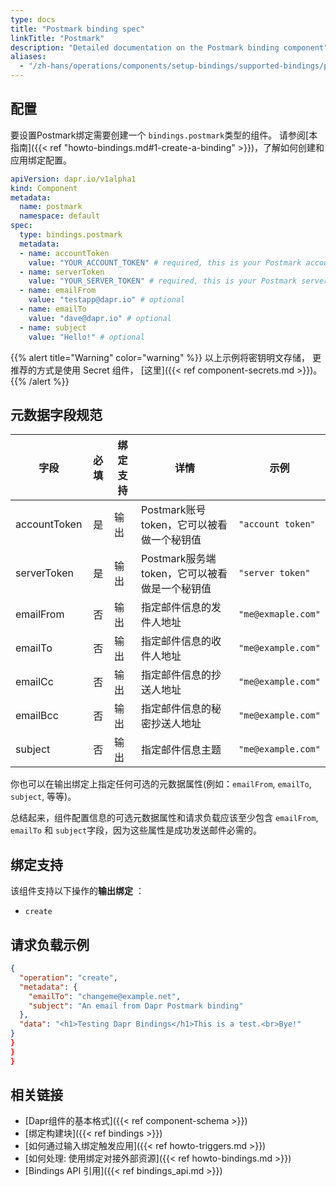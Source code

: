 ```yaml
---
type: docs
title: "Postmark binding spec"
linkTitle: "Postmark"
description: "Detailed documentation on the Postmark binding component"
aliases:
  - "/zh-hans/operations/components/setup-bindings/supported-bindings/postmark/"
---
```


## 配置

要设置Postmark绑定需要创建一个 `bindings.postmark`类型的组件。 请参阅[本指南]({{< ref "howto-bindings.md#1-create-a-binding" >}})，了解如何创建和应用绑定配置。


```yaml
apiVersion: dapr.io/v1alpha1
kind: Component
metadata:
  name: postmark
  namespace: default
spec:
  type: bindings.postmark
  metadata:
  - name: accountToken
    value: "YOUR_ACCOUNT_TOKEN" # required, this is your Postmark account token
  - name: serverToken
    value: "YOUR_SERVER_TOKEN" # required, this is your Postmark server token
  - name: emailFrom
    value: "testapp@dapr.io" # optional
  - name: emailTo
    value: "dave@dapr.io" # optional
  - name: subject
    value: "Hello!" # optional
```
{{% alert title="Warning" color="warning" %}}
以上示例将密钥明文存储， 更推荐的方式是使用 Secret 组件， [这里]({{< ref component-secrets.md >}})。
{{% /alert %}}

## 元数据字段规范

| 字段           | 必填 | 绑定支持 | 详情                            | 示例                 |
| ------------ |:--:| ---- | ----------------------------- | ------------------ |
| accountToken | 是  | 输出   | Postmark账号token，它可以被看做一个秘钥值   | `"account token"`  |
| serverToken  | 是  | 输出   | Postmark服务端token，它可以被看做是一个秘钥值 | `"server token"`   |
| emailFrom    | 否  | 输出   | 指定邮件信息的发件人地址                  | `"me@exmaple.com"` |
| emailTo      | 否  | 输出   | 指定邮件信息的收件人地址                  | `"me@example.com"` |
| emailCc      | 否  | 输出   | 指定邮件信息的抄送人地址                  | `"me@example.com"` |
| emailBcc     | 否  | 输出   | 指定邮件信息的秘密抄送人地址                | `"me@example.com"` |
| subject      | 否  | 输出   | 指定邮件信息主题                      | `"me@example.com"` |

你也可以在输出绑定上指定任何可选的元数据属性(例如：`emailFrom`, `emailTo`, `subject`, 等等)。

总结起来，组件配置信息的可选元数据属性和请求负载应该至少包含 `emailFrom`, `emailTo` 和 `subject`字段，因为这些属性是成功发送邮件必需的。


## 绑定支持

该组件支持以下操作的**输出绑定** ：

- `create`


## 请求负载示例

```json
{
  "operation": "create",
  "metadata": {
    "emailTo": "changeme@example.net",
    "subject": "An email from Dapr Postmark binding"
  },
  "data": "<h1>Testing Dapr Bindings</h1>This is a test.<br>Bye!"
}
}
}
}
```

## 相关链接

- [Dapr组件的基本格式]({{< ref component-schema >}})
- [绑定构建块]({{< ref bindings >}})
- [如何通过输入绑定触发应用]({{< ref howto-triggers.md >}})
- [如何处理: 使用绑定对接外部资源]({{< ref howto-bindings.md >}})
- [Bindings API 引用]({{< ref bindings_api.md >}})
